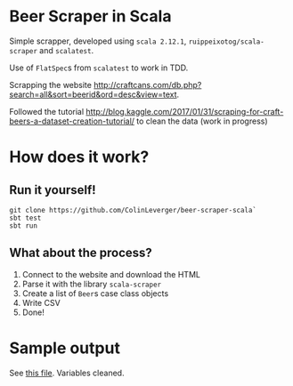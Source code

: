 # Beer Scraper in Scala

Simple scrapper, developed using `scala 2.12.1`, `ruippeixotog/scala-scraper` and `scalatest`.

Use of `FlatSpec`s from `scalatest` to work in TDD.

Scrapping the website http://craftcans.com/db.php?search=all&sort=beerid&ord=desc&view=text.
 
Followed the tutorial http://blog.kaggle.com/2017/01/31/scraping-for-craft-beers-a-dataset-creation-tutorial/ to clean the data (work in progress)

# How does it work?

## Run it yourself!

```
git clone https://github.com/ColinLeverger/beer-scraper-scala`
sbt test
sbt run
```

## What about the process?

1. Connect to the website and download the HTML
2. Parse it with the library `scala-scraper`
3. Create a list of `Beer`s case class objects
4. Write CSV
5. Done!

# Sample output

See [this file](beers-sample.csv). Variables cleaned.
